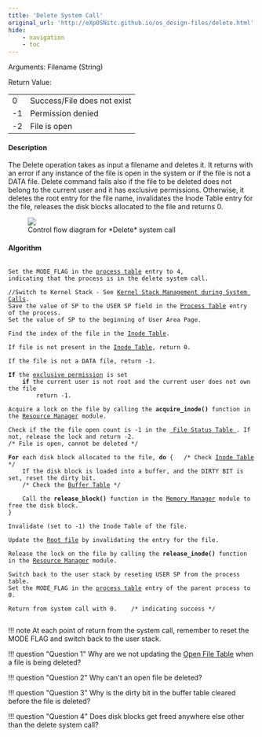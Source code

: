 ```yaml
---
title: 'Delete System Call'
original_url: 'http://eXpOSNitc.github.io/os_design-files/delete.html'
hide:
    - navigation
    - toc
---
```


Arguments: Filename (String) 

Return Value: 

|  |  |
| --- | --- |
| 0 | Success/File does not exist |
| -1 | Permission denied |
| -2 | File is open |


#### Description
The Delete operation takes as input a filename and deletes it. It returns with an error if any instance of the file is open in the system or if the file is not a DATA file. Delete command fails also if the file to be deleted does not belong to the current user and it has exclusive permissions. Otherwise, it deletes the root entry for the file name, invalidates the Inode Table entry for the file, releases the disk blocks allocated to the file and returns 0. 

<figure>
	<img src="../../assets/img/roadmap/delete.png">
	<figcaption>Control flow diagram for *Delete* system call</figcaption>
</figure>
  
  

#### Algorithm

<pre><code>
Set the MODE_FLAG in the <a href="../../os-design/process-table/">process table</a> entry to 4, 
indicating that the process is in the delete system call.

//Switch to Kernel Stack - See <a href="../../os-design/stack-smcall/">Kernel Stack Management during System Calls</a>. 
Save the value of SP to the USER SP field in the <a href="../../os-design/process-table/">Process Table</a> entry of the process.
Set the value of SP to the beginning of User Area Page.

Find the index of the file in the <a href="../../os-design/disk-ds/#inode-table" target="_blank">Inode Table</a>.
		
If file is not present in the <a href="../../os-design/disk-ds/#inode-table" target="_blank">Inode Table</a>, return 0. 

If the file is not a DATA file, return -1.

<b>If</b> the <a href="../../os-spec/multiuser/">exclusive permission</a> is set
	<b>if</b> the current user is not root and the current user does not own the file
		return -1. 

Acquire a lock on the file by calling the <b>acquire_inode()</b> function in the <a href="../../modules/module-00/">Resource Manager</a> module.

Check if the the file open count is -1 in the <a href="../../os-design/mem-ds/#file-inode-status-table" target="_blank"> File Status Table </a>. If not, release the lock and return -2.    
/* File is open, cannot be deleted */

<b>For</b> each disk block allocated to the file, <b>do</b> { 	/* Check <a href="../../os-design/disk-ds/#inode-table" target="_blank">Inode Table</a> */
	If the disk block is loaded into a buffer, and the DIRTY BIT is set, reset the dirty bit. 
	/* Check the <a href="../../os-design/mem-ds/#buffer-table">Buffer Table</a> */ 

	Call the <b>release_block()</b> function in the <a href="../../modules/module-02/">Memory Manager</a> module to free the disk block.        
}

Invalidate (set to -1) the Inode Table of the file.

Update the <a href="../../os-design/disk-ds/#root-file" target="_blank">Root file</a> by invalidating the entry for the file.

Release the lock on the file by calling the <b>release_inode()</b> function in the <a href="../../modules/module-00/">Resource Manager</a> module.

Switch back to the user stack by reseting USER SP from the process table.
Set the MODE_FLAG in the <a href="../../os-design/process-table/">process table</a> entry of the parent process to 0.

Return from system call with 0.    /* indicating success */

</code></pre>
  
!!! note
	At each point of return from the system call, remember to reset the MODE FLAG and switch back to the user stack.

!!! question "Question 1"
	Why are we not updating the [Open File Table](mem-ds.md#open-file-table) when a file is being deleted?

!!! question "Question 2"
	Why can't an open file be deleted?

!!! question "Question 3"
	Why is the dirty bit in the buffer table cleared before the file is deleted?

!!! question "Question 4"
	Does disk blocks get freed anywhere else other than the delete system call?

